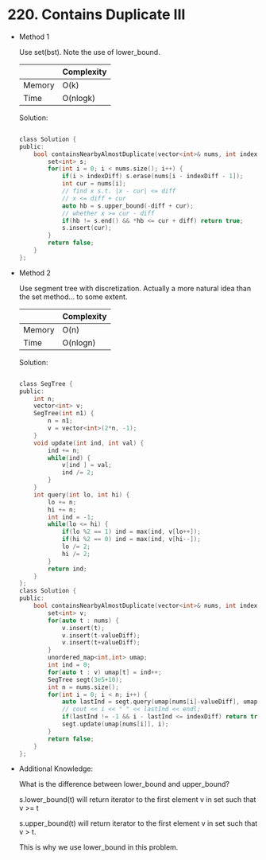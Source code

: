 # 220. Contains Duplicate III
- Method 1

    Use set(bst). Note the use of lower_bound.

    | |   Complexity  |
    | ----------- | ----------- | 
    |  Memory     | O(k) | 
    |      Time       |  O(nlogk) | 


    Solution:

    ``` h

    class Solution {
    public:
        bool containsNearbyAlmostDuplicate(vector<int>& nums, int indexDiff, int diff) {
            set<int> s;
            for(int i = 0; i < nums.size(); i++) {
                if(i > indexDiff) s.erase(nums[i - indexDiff - 1]);
                int cur = nums[i];
                // find x s.t. |x - cur| <= diff
                // x <= diff + cur
                auto hb = s.upper_bound(-diff + cur);
                // whether x >= cur - diff
                if(hb != s.end() && *hb <= cur + diff) return true;
                s.insert(cur);
            }
            return false;
        }
    };

    ```

- Method 2

    Use segment tree with discretization. Actually a more natural idea than the set method... to some extent.

    | |   Complexity  |
    | ----------- | ----------- | 
    |  Memory     | O(n) | 
    |      Time       |  O(nlogn) | 


    Solution:

    ``` h

    class SegTree {
    public:
        int n;
        vector<int> v;
        SegTree(int n1) {
            n = n1;
            v = vector<int>(2*n, -1);
        }
        void update(int ind, int val) {
            ind += n;
            while(ind) {
                v[ind ] = val;
                ind /= 2;
            }
        }
        int query(int lo, int hi) {
            lo += n;
            hi += n;
            int ind = -1;
            while(lo <= hi) {
                if(lo %2 == 1) ind = max(ind, v[lo++]);
                if(hi %2 == 0) ind = max(ind, v[hi--]);
                lo /= 2;
                hi /= 2;
            }
            return ind;
        }
    };
    class Solution {
    public:
        bool containsNearbyAlmostDuplicate(vector<int>& nums, int indexDiff, int valueDiff) {
            set<int> v;
            for(auto t : nums) {
                v.insert(t);
                v.insert(t-valueDiff);
                v.insert(t+valueDiff);
            }
            unordered_map<int,int> umap;
            int ind = 0;
            for(auto t : v) umap[t] = ind++;
            SegTree segt(3e5+10);
            int n = nums.size();
            for(int i = 0; i < n; i++) {
                auto lastInd = segt.query(umap[nums[i]-valueDiff], umap[nums[i]+valueDiff]);
                // cout << i << " " << lastInd << endl;
                if(lastInd != -1 && i - lastInd <= indexDiff) return true;
                segt.update(umap[nums[i]], i);
            }
            return false;
        }
    };
    ```


- Additional Knowledge:
       
    What is the difference between lower_bound and upper_bound?

    s.lower_bound(t) will return iterator to the first element v in set such that v >= t
    
    s.upper_bound(t) will return iterator to the first element v in set such that v > t.

    This is why we use lower_bound in this problem.



<br>